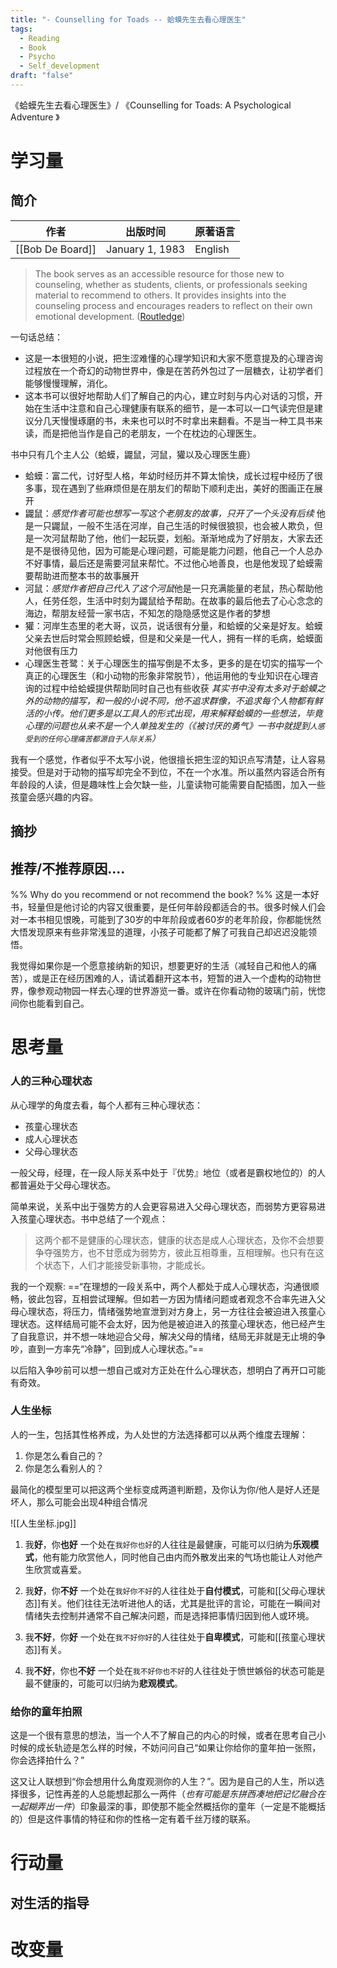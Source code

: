 ```yaml
---
title: "- Counselling for Toads -- 蛤蟆先生去看心理医生"
tags:
  - Reading
  - Book
  - Psycho
  - Self_development
draft: "false"
---
```

《蛤蟆先生去看心理医生》/ 《Counselling for Toads: A Psychological Adventure 》
# 学习量

## 简介

| 作者               | 出版时间            | 原著语言    |
| ---------------- | --------------- | ------- |
| [[Bob De Board]] | January 1, 1983 | English |

> The book serves as an accessible resource for those new to counseling, whether as students, clients, or professionals seeking material to recommend to others. It provides insights into the counseling process and encourages readers to reflect on their own emotional development. ([Routledge](https://www.routledge.com/Counselling-for-Toads-A-Psychological-Adventure/Board/p/book/9780415174299))

一句话总结：
- 这是一本很短的小说，把生涩难懂的心理学知识和大家不愿意提及的心理咨询过程放在一个奇幻的动物世界中，像是在苦药外包过了一层糖衣，让初学者们能够慢慢理解，消化。
- 这本书可以很好地帮助人们了解自己的内心，建立时刻与内心对话的习惯，开始在生活中注意和自己心理健康有联系的细节，是一本可以一口气读完但是建议分几天慢慢琢磨的书，未来也可以时不时拿出来翻看。不是当一种工具书来读，而是把他当作是自己的老朋友，一个在枕边的心理医生。

书中只有几个主人公（蛤蟆，鼹鼠，河鼠，獾以及心理医生鹿）
- 蛤蟆：富二代，讨好型人格，年幼时经历并不算太愉快，成长过程中经历了很多事，现在遇到了些麻烦但是在朋友们的帮助下顺利走出，美好的图画正在展开
- 鼹鼠：*感觉作者可能也想写一写这个老朋友的故事，只开了一个头没有后续* 他是一只鼹鼠，一般不生活在河岸，自己生活的时候很狼狈，也会被人欺负，但是一次河鼠帮助了他，他们一起玩耍，划船。渐渐地成为了好朋友，大家去还是不是很待见他，因为可能是心理问题，可能是能力问题，他自己一个人总办不好事情，最后还是需要河鼠来帮忙。不过他心地善良，也是他发现了蛤蟆需要帮助进而整本书的故事展开
- 河鼠：*感觉作者把自己代入了这个河鼠*他是一只充满能量的老鼠，热心帮助他人，任劳任怨，生活中时刻为鼹鼠给予帮助。在故事的最后他去了心心念念的海边，帮朋友经营一家书店，不知怎的隐隐感觉这是作者的梦想
- 獾：河岸生态里的老大哥，议员，说话很有分量，和蛤蟆的父亲是好友。蛤蟆父亲去世后时常会照顾蛤蟆，但是和父亲是一代人，拥有一样的毛病，蛤蟆面对他很有压力
- 心理医生苍鹭：关于心理医生的描写倒是不太多，更多的是在切实的描写一个真正的心理医生（和小动物的形象非常脱节），他运用他的专业知识在心理咨询的过程中给蛤蟆提供帮助同时自己也有些收获
*其实书中没有太多对于蛤蟆之外的动物的描写，和一般的小说不同，他不追求群像，不追求每个人物都有鲜活的小传。他们更多是以工具人的形式出现，用来解释蛤蟆的一些想法，毕竟心理的问题也从来不是一个人单独发生的（《被讨厌的勇气》一书中就提到`人感受到的任何心理痛苦都源自于人际关系`）*

我有一个感觉，作者似乎不太写小说，他很擅长把生涩的知识点写清楚，让人容易接受。但是对于动物的描写却完全不到位，不在一个水准。所以虽然内容适合所有年龄段的人读，但是趣味性上会欠缺一些，儿童读物可能需要自配插图，加入一些孩童会感兴趣的内容。

## 摘抄


## 推荐/不推荐原因....
%% Why do you recommend or not recommend the book? %%
这是一本好书，轻量但是他讨论的内容又很重要，是任何年龄段都适合的书。很多时候人们会对一本书相见恨晚，可能到了30岁的中年阶段或者60岁的老年阶段，你都能恍然大悟发现原来有些非常浅显的道理，小孩子可能都了解了可我自己却迟迟没能领悟。

我觉得如果你是一个愿意接纳新的知识，想要更好的生活（减轻自己和他人的痛苦），或是正在经历困难的人，请试着翻开这本书，短暂的进入一个虚构的动物世界，像参观动物园一样去心理的世界游览一番。或许在你看动物的玻璃门前，恍惚间你也能看到自己。


# 思考量

### 人的三种心理状态

从心理学的角度去看，每个人都有三种心理状态：
- 孩童心理状态
- 成人心理状态
- 父母心理状态

一般父母，经理，在一段人际关系中处于『优势』地位（或者是霸权地位的）的人都普遍处于父母心理状态。

简单来说，关系中出于强势方的人会更容易进入父母心理状态，而弱势方更容易进入孩童心理状态。书中总结了一个观点：
> 这两个都不是健康的心理状态，健康的状态是成人心理状态，及你不会想要争夺强势方，也不甘愿成为弱势方，彼此互相尊重，互相理解。也只有在这个状态下，人们才能接受新事物，才能成长。

我的一个观察:
==“在理想的一段关系中，两个人都处于成人心理状态，沟通很顺畅，彼此包容，互相尝试理解。但如若一方因为情绪问题或者观念不合率先进入父母心理状态，将压力，情绪强势地宣泄到对方身上，另一方往往会被迫进入孩童心理状态。这样结局可能不会太好，因为他是被迫进入的孩童心理状态，他已经产生了自我意识，并不想一味地迎合父母，解决父母的情绪，结局无非就是无止境的争吵，直到一方率先“冷静”，回到成人心理状态。”==

以后陷入争吵前可以想一想自己或对方正处在什么心理状态，想明白了再开口可能有奇效。

### 人生坐标
人的一生，包括其性格养成，为人处世的方法选择都可以从两个维度去理解：
1. 你是怎么看自己的？
2. 你是怎么看别人的？

最简化的模型里可以把这两个坐标变成两道判断题，及你认为你/他人是好人还是坏人，那么可能会出现4种组合情况

![[人生坐标.jpg]]
1. 我**好**，你**也好**
一个处在`我好你也好`的人往往是最健康，可能可以归纳为**乐观模式**，他有能力欣赏他人，同时他自己由内而外散发出来的气场也能让人对他产生欣赏或喜爱。

2. 我**好**，你**不好**
一个处在`我好你不好`的人往往处于**自付模式**，可能和[[父母心理状态]]有关。他们往往无法听进他人的话，尤其是批评的言论，可能在一瞬间对情绪失去控制并通常不自己解决问题，而是选择把事情归因到他人或环境。

3. 我**不好**，你**好**
一个处在`我不好你好`的人往往处于**自卑模式**，可能和[[孩童心理状态]]有关。

4. 我**不好**，你也**不好**
一个处在`我不好你也不好`的人往往处于愤世嫉俗的状态可能是最不健康的，可能可以归纳为**悲观模式**。




### 给你的童年拍照
这是一个很有意思的想法，当一个人不了解自己的内心的时候，或者在思考自己小时候的成长轨迹是怎么样的时候，不妨问问自己“如果让你给你的童年拍一张照，你会选择拍什么？”

这又让人联想到“你会想用什么角度观测你的人生？”。因为是自己的人生，所以选择很多，记性再差的人总能想起那么一两件（*也有可能是东拼西凑地把记忆融合在一起糊弄出一件*）印象最深的事，即使那不能全然概括你的童年（一定是不能概括的）但是这件事情的特征和你的性格一定有着千丝万缕的联系。


# 行动量
## 对生活的指导




# 改变量

